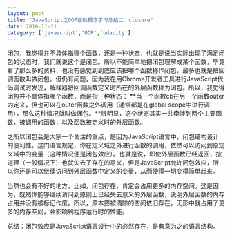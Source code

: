 ```yaml
---
layout: post
title: "JavaScript之OOP基础概念学习总结二：closure"
date: 2016-11-21
category: ['javascript','OOP','udacity']
---
```



闭包，我觉得并不具体指哪个函数，还是一种状态，也就是说当实际出现了满足闭包的状态时，我们就说这个是闭包。所以不能简单地把闭包理解成某个函数，毕竟看了那么多的资料，也没有感觉到到底应该把哪个函数称作闭包，最多也就是把回调函数叫做闭包。但仍有问题，因为我在用Chrome开发者工具进行JavaScript代码调试时发现，解释器将回调函数定义时所在的外层函数称为闭包。所以，我觉得闭包并不具体指哪个函数，而是指一种状态：
**当一个函数cb在另一个函数outer内定义，但也可以在outer函数之外调用（通常都是在global scope中进行调用），那么这种情况就叫做闭包。**很明显，这个状态其实一共牵涉到两个主要函数，被调用的函数，以及函数被定义时的外层函数。


之所以闭包会是大家一个关注的重点，是因为JavaScript语言中，闭包结构设计的便利性。这门语言规定，你在定义域之外进行函数的调用，依然可以访问到原定义域中的变量（这种情况便是闭包效应）。也就是说，即使外层函数已经返回，按道理（一般情况下）也就失去了存在的意义，但是JavaScript允许闭包效应，所以你还是可以继续访问到外层函数中定义的变量，从而使得一切变得简单起来。


当然也会有不好的地方，比如，闭包存在，肯定会占用更多的内存空间。这是因为，既然你能够继续访问到原则上已经失去意义的外层函数，说明外层函数的内存占用并没有被标记作废。所以，原本要被清除的空间依旧存在，无形中就占用了更多的内存空间，会影响到程序运行时的性能。


总结：闭包效应是JavaScript语言设计中的必然存在，是有意为之的语言结构。